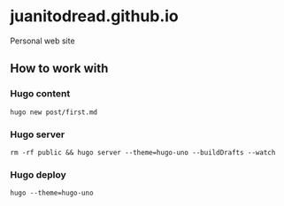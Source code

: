# juanitodread.github.io
Personal web site

## How to work with
### Hugo content
```shell
hugo new post/first.md
```
### Hugo server
```shell
rm -rf public && hugo server --theme=hugo-uno --buildDrafts --watch
```

### Hugo deploy
```shell
hugo --theme=hugo-uno
```
